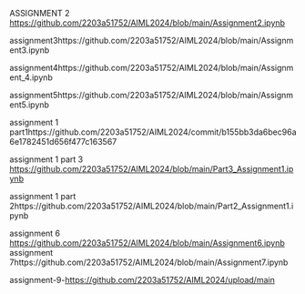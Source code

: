 ASSIGNMENT 2 https://github.com/2203a51752/AIML2024/blob/main/Assignment2.ipynb

assignment3https://github.com/2203a51752/AIML2024/blob/main/Assignment3.ipynb

assignment4https://github.com/2203a51752/AIML2024/blob/main/Assignment_4.ipynb

assignment5https://github.com/2203a51752/AIML2024/blob/main/Assignment5.ipynb

assignment 1 part1https://github.com/2203a51752/AIML2024/commit/b155bb3da6bec96a6e1782451d656f477c163567

assignment 1 part 3 https://github.com/2203a51752/AIML2024/blob/main/Part3_Assignment1.ipynb

assignment 1 part 2https://github.com/2203a51752/AIML2024/blob/main/Part2_Assignment1.ipynb

assignment 6 https://github.com/2203a51752/AIML2024/blob/main/Assignment6.ipynb
 assignment 7https://github.com/2203a51752/AIML2024/blob/main/Assignment7.ipynb

 assignment-9-https://github.com/2203a51752/AIML2024/upload/main
